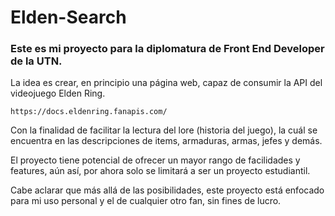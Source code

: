 # Elden-Search

### Este es mi proyecto para la diplomatura de Front End Developer de la UTN.

La idea es crear, en principio una página web, capaz de consumir la API del videojuego Elden Ring.  
```
https://docs.eldenring.fanapis.com/
```
Con la finalidad de facilitar la lectura del lore (historia del juego), la cuál se encuentra en las descripciones de items, armaduras, armas, jefes y demás.

El proyecto tiene potencial de ofrecer un mayor rango de facilidades y features, aún así, por ahora solo se limitará a ser un proyecto estudiantil. 

Cabe aclarar que más allá de las posibilidades, este proyecto está enfocado para mi uso personal y el de cualquier otro fan, sin fines de lucro. 



